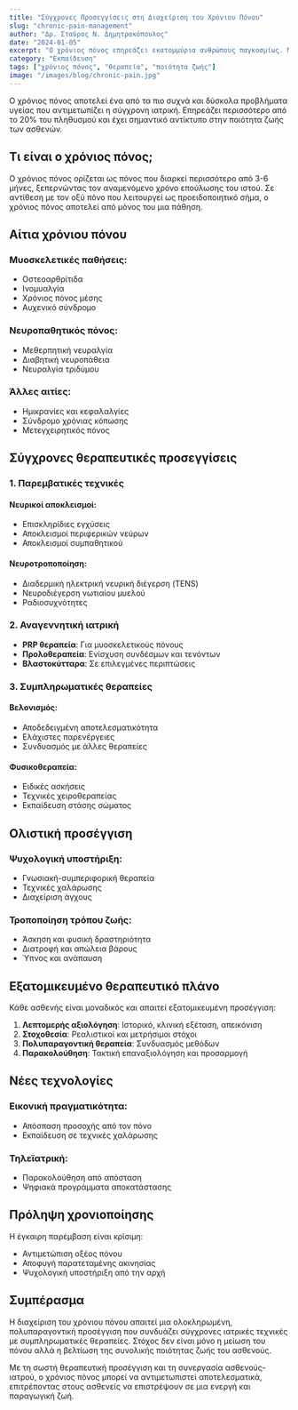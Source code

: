 ```yaml
---
title: "Σύγχρονες Προσεγγίσεις στη Διαχείριση του Χρόνιου Πόνου"
slug: "chronic-pain-management"
author: "Δρ. Σταύρος Ν. Δημητρακόπουλος"
date: "2024-01-05"
excerpt: "Ο χρόνιος πόνος επηρεάζει εκατομμύρια ανθρώπους παγκοσμίως. Μάθετε για τις σύγχρονες, μη επεμβατικές μεθόδους αντιμετώπισής του."
category: "Εκπαίδευση"
tags: ["χρόνιος πόνος", "θεραπεία", "ποιότητα ζωής"]
image: "/images/blog/chronic-pain.jpg"
---
```



Ο χρόνιος πόνος αποτελεί ένα από τα πιο συχνά και δύσκολα προβλήματα υγείας που αντιμετωπίζει η σύγχρονη ιατρική. Επηρεάζει περισσότερο από το 20% του πληθυσμού και έχει σημαντικό αντίκτυπο στην ποιότητα ζωής των ασθενών.

## Τι είναι ο χρόνιος πόνος;

Ο χρόνιος πόνος ορίζεται ως πόνος που διαρκεί περισσότερο από 3-6 μήνες, ξεπερνώντας τον αναμενόμενο χρόνο επούλωσης του ιστού. Σε αντίθεση με τον οξύ πόνο που λειτουργεί ως προειδοποιητικό σήμα, ο χρόνιος πόνος αποτελεί από μόνος του μια πάθηση.

## Αίτια χρόνιου πόνου

### Μυοσκελετικές παθήσεις:
- Οστεοαρθρίτιδα
- Ινομυαλγία
- Χρόνιος πόνος μέσης
- Αυχενικό σύνδρομο

### Νευροπαθητικός πόνος:
- Μεθερπητική νευραλγία
- Διαβητική νευροπάθεια
- Νευραλγία τριδύμου

### Άλλες αιτίες:
- Ημικρανίες και κεφαλαλγίες
- Σύνδρομο χρόνιας κόπωσης
- Μετεγχειρητικός πόνος

## Σύγχρονες θεραπευτικές προσεγγίσεις

### 1. Παρεμβατικές τεχνικές

#### Νευρικοί αποκλεισμοί:
- Επισκληρίδιες εγχύσεις
- Αποκλεισμοί περιφερικών νεύρων
- Αποκλεισμοί συμπαθητικού

#### Νευροτροποποίηση:
- Διαδερμική ηλεκτρική νευρική διέγερση (TENS)
- Νευροδιέγερση νωτιαίου μυελού
- Ραδιοσυχνότητες

### 2. Αναγεννητική ιατρική

- **PRP θεραπεία**: Για μυοσκελετικούς πόνους
- **Προλοθεραπεία**: Ενίσχυση συνδέσμων και τενόντων
- **Βλαστοκύτταρα**: Σε επιλεγμένες περιπτώσεις

### 3. Συμπληρωματικές θεραπείες

#### Βελονισμός:
- Αποδεδειγμένη αποτελεσματικότητα
- Ελάχιστες παρενέργειες
- Συνδυασμός με άλλες θεραπείες

#### Φυσικοθεραπεία:
- Ειδικές ασκήσεις
- Τεχνικές χειροθεραπείας
- Εκπαίδευση στάσης σώματος

## Ολιστική προσέγγιση

### Ψυχολογική υποστήριξη:
- Γνωσιακή-συμπεριφορική θεραπεία
- Τεχνικές χαλάρωσης
- Διαχείριση άγχους

### Τροποποίηση τρόπου ζωής:
- Άσκηση και φυσική δραστηριότητα
- Διατροφή και απώλεια βάρους
- Ύπνος και ανάπαυση

## Εξατομικευμένο θεραπευτικό πλάνο

Κάθε ασθενής είναι μοναδικός και απαιτεί εξατομικευμένη προσέγγιση:

1. **Λεπτομερής αξιολόγηση**: Ιστορικό, κλινική εξέταση, απεικόνιση
2. **Στοχοθεσία**: Ρεαλιστικοί και μετρήσιμοι στόχοι
3. **Πολυπαραγοντική θεραπεία**: Συνδυασμός μεθόδων
4. **Παρακολούθηση**: Τακτική επαναξιολόγηση και προσαρμογή

## Νέες τεχνολογίες

### Εικονική πραγματικότητα:
- Απόσπαση προσοχής από τον πόνο
- Εκπαίδευση σε τεχνικές χαλάρωσης

### Τηλεϊατρική:
- Παρακολούθηση από απόσταση
- Ψηφιακά προγράμματα αποκατάστασης

## Πρόληψη χρονιοποίησης

Η έγκαιρη παρέμβαση είναι κρίσιμη:
- Αντιμετώπιση οξέος πόνου
- Αποφυγή παρατεταμένης ακινησίας
- Ψυχολογική υποστήριξη από την αρχή

## Συμπέρασμα

Η διαχείριση του χρόνιου πόνου απαιτεί μια ολοκληρωμένη, πολυπαραγοντική προσέγγιση που συνδυάζει σύγχρονες ιατρικές τεχνικές με συμπληρωματικές θεραπείες. Στόχος δεν είναι μόνο η μείωση του πόνου αλλά η βελτίωση της συνολικής ποιότητας ζωής του ασθενούς.

Με τη σωστή θεραπευτική προσέγγιση και τη συνεργασία ασθενούς-ιατρού, ο χρόνιος πόνος μπορεί να αντιμετωπιστεί αποτελεσματικά, επιτρέποντας στους ασθενείς να επιστρέψουν σε μια ενεργή και παραγωγική ζωή.